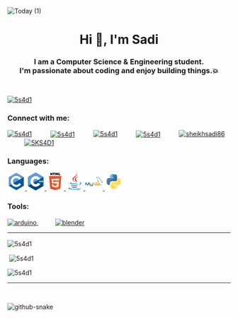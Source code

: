 ![Today (1)](https://github.com/5S4D1/5S4D1/assets/123616359/b36a8fcd-b801-46bd-ba44-3fc81fdeb7a4)

<h1 align="center">Hi 👋, I'm Sadi</h1>
<h3 align="center">I am a Computer Science & Engineering student.<br> I'm passionate about coding and enjoy building things.💥</h3>
<br>

<p align="left"> <a href="https://github.com/ryo-ma/github-profile-trophy"><img src="https://github-profile-trophy.vercel.app/?username=5s4d1" alt="5s4d1" /></a> </p>

<h3 align="left">Connect with me:</h3>
<p align="left">
  <a href="https://twitter.com/5s4d1" target="_blank"><img src="https://raw.githubusercontent.com/rahuldkjain/github-profile-readme-generator/master/src/images/icons/Social/twitter.svg" alt="5s4d1" height="40" width="40" /></a>
  <span style="margin-left: 30px;">&nbsp;</span>
  <a href="https://linkedin.com/in/5s4d1" target="_blank"><img align="center" src="https://raw.githubusercontent.com/rahuldkjain/github-profile-readme-generator/master/src/images/icons/Social/linked-in-alt.svg" alt="5s4d1" height="40" width="40" /></a>
  <span style="margin-left: 30px;">&nbsp;</span>
  <a href="https://fb.com/5s4d1" target="_blank"><img src="https://raw.githubusercontent.com/rahuldkjain/github-profile-readme-generator/master/src/images/icons/Social/facebook.svg" alt="5s4d1" height="40" width="40" /></a>
  <span style="margin-left: 30px;">&nbsp;</span>
  <a href="https://instagram.com/5s4d1" target="_blank"><img align="center" src="https://raw.githubusercontent.com/rahuldkjain/github-profile-readme-generator/master/src/images/icons/Social/instagram.svg" alt="5s4d1" height="40" width="40"/></a> 
  <span style="margin-left: 30px;">&nbsp;</span>
  <a href="https://codeforces.com/profile/sheikhsadi86" target="_blank"><img src="https://raw.githubusercontent.com/rahuldkjain/github-profile-readme-generator/master/src/images/icons/Social/codeforces.svg" alt="sheikhsadi86" height="40" width="40" /></a>
  <span style="margin-left: 30px;">&nbsp;</span>
  <a href="https://judge.beecrowd.com/en/users/statistics/822900" target="_blank"><img align="center" src="https://user-images.githubusercontent.com/80118217/182170124-b6e845a1-a252-40d9-8c60-8092911c4649.png" alt="5KS4D1" height="40" width="40" /></a>
</p>

<h3 align="left">Languages:</h3>
<p align="left"> 
  <a href="https://www.cprogramming.com/" target="_blank" rel="noreferrer"> <img src="https://raw.githubusercontent.com/devicons/devicon/master/icons/c/c-original.svg" alt="c" width="40" height="40"/> </a> 
  <a href="https://www.w3schools.com/cpp/" target="_blank" rel="noreferrer"> <img src="https://raw.githubusercontent.com/devicons/devicon/master/icons/cplusplus/cplusplus-original.svg" alt="cplusplus" width="40" height="40"/> </a>
  <a href="https://www.w3.org/html/" target="_blank" rel="noreferrer"> <img src="https://raw.githubusercontent.com/devicons/devicon/master/icons/html5/html5-original-wordmark.svg" alt="html5" width="40" height="40"/> </a>
  <a href="https://www.java.com" target="_blank" rel="noreferrer"> <img src="https://raw.githubusercontent.com/devicons/devicon/master/icons/java/java-original.svg" alt="java" width="40" height="40"/> </a> 
  <a href="https://www.mysql.com/" target="_blank" rel="noreferrer"> <img src="https://raw.githubusercontent.com/devicons/devicon/master/icons/mysql/mysql-original-wordmark.svg" alt="mysql" width="40" height="40"/> </a> 
  <a href="https://www.python.org" target="_blank" rel="noreferrer"> <img src="https://raw.githubusercontent.com/devicons/devicon/master/icons/python/python-original.svg" alt="python" width="40" height="40"/> </a> 
</p>

<h3 align="left">Tools:</h3>
<p align="left"> 
  <a href="https://www.arduino.cc/" target="_blank" rel="noreferrer"> <img align="center" src="https://cdn.worldvectorlogo.com/logos/arduino-1.svg" alt="arduino" width="40" height="40"/> </a> 
  <span style="margin-left: 30px;">&nbsp;</span>
  <a href="https://www.blender.org/" target="_blank" rel="noreferrer"> <img align="center" src="https://cdn.iconscout.com/icon/free/png-512/free-blender-3521310-2944729.png?f=webp&w=256" alt="blender" width="40" height="40"/> </a> 

---

<p><img align="center" src="https://github-readme-stats.vercel.app/api/top-langs?username=5s4d1&show_icons=true&theme=moltack" alt="5s4d1" /></p>

<p>&nbsp;<img align="center" src="https://github-readme-stats.vercel.app/api?username=5s4d1&show_icons=true&theme=rose" alt="5s4d1" /></p>

<p><img align="center" src="https://github-readme-streak-stats.herokuapp.com/?user=5s4d1&theme=dracula" alt="5s4d1" /></p>

---
<div id="header" align="center">
  <img src="https://komarev.com/ghpvc/?username=5s4d1&style=for-the-badge&color=orange" alt=""/>
</div>

![github-snake](https://github.com/5S4D1/5S4D1/assets/123616359/d1e242d6-3768-424a-a84d-5a443b8b959a)
